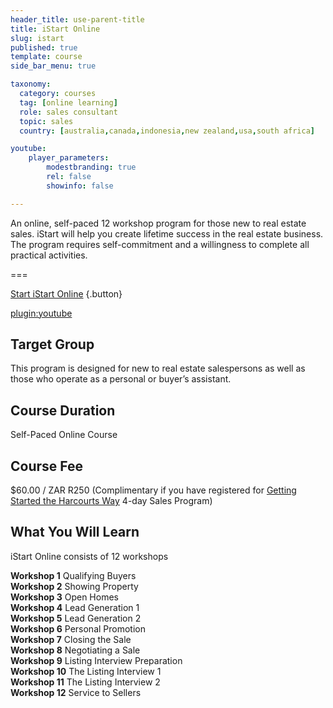 ```yaml
---
header_title: use-parent-title
title: iStart Online
slug: istart
published: true
template: course
side_bar_menu: true

taxonomy:
  category: courses
  tag: [online learning]
  role: sales consultant
  topic: sales
  country: [australia,canada,indonesia,new zealand,usa,south africa]

youtube:
    player_parameters:
        modestbranding: true
        rel: false
        showinfo: false

---
```


An online, self-paced 12 workshop program for those new to real estate sales. iStart will help you create lifetime success in the real estate business. The program requires self-commitment and a willingness to complete all practical activities.

===

[Start iStart Online](/istart#pk_campaign=web-ARET.com&pk_kwd=OpenNewIStartOnline) {.button}

[plugin:youtube](https://www.youtube.com/watch?v=5hkyVoXiXhw)

## Target Group
This program is designed for new to real estate salespersons as well as those who operate as a personal or buyer’s assistant.

## Course Duration
Self-Paced Online Course

## Course Fee
$60.00 / ZAR R250 (Complimentary if you have registered for [Getting Started the Harcourts Way](/getting-started-the-harcourts-way) 4-day Sales Program)

## What You Will Learn
iStart Online consists of 12 workshops
<div class="g-grid">
  <div class="g-block size-1-2 pure-u-1-2">
  <strong>Workshop 1</strong> Qualifying Buyers<br/>
  <strong>Workshop 2</strong> Showing Property<br/>
  <strong>Workshop 3</strong> Open Homes<br/>
  <strong>Workshop 4</strong> Lead Generation 1<br/>
  <strong>Workshop 5</strong> Lead Generation 2<br/>
  <strong>Workshop 6</strong> Personal Promotion<br/>
  </div>
  <div class="g-block size-1-2 pure-u-1-2">
  <strong>Workshop 7</strong> Closing the Sale<br/>
  <strong>Workshop 8</strong> Negotiating a Sale<br/>
  <strong>Workshop 9</strong> Listing Interview Preparation<br/>
  <strong>Workshop 10</strong> The Listing Interview 1<br/>
  <strong>Workshop 11</strong> The Listing Interview 2<br/>
  <strong>Workshop 12</strong> Service to Sellers<br/>
  </div>
</div>
